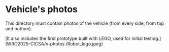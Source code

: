 Vehicle's photos
====

This directory must contain  photos of the vehicle (from every side, from top and bottom).


[It also includes the first prototype built with LEGO, used for initial testing.](WRO2025-CICSA/v-photos
/Robot_lego.jpeg)







